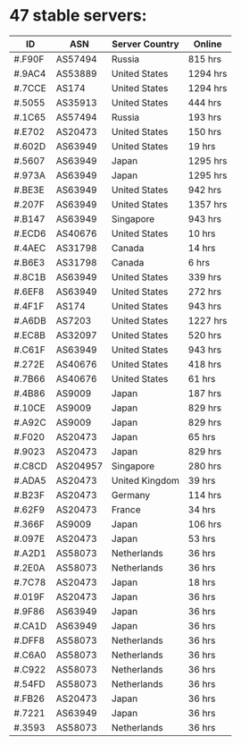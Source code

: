 # 47 stable servers:

| ID | ASN | Server Country | Online |
| ------ | ------ | ------ | ------ |
| #.F90F | AS57494 | Russia | 815 hrs |
| #.9AC4 | AS53889 | United States | 1294 hrs |
| #.7CCE | AS174 | United States | 1294 hrs |
| #.5055 | AS35913 | United States | 444 hrs |
| #.1C65 | AS57494 | Russia | 193 hrs |
| #.E702 | AS20473 | United States | 150 hrs |
| #.602D | AS63949 | United States | 19 hrs |
| #.5607 | AS63949 | Japan | 1295 hrs |
| #.973A | AS63949 | Japan | 1295 hrs |
| #.BE3E | AS63949 | United States | 942 hrs |
| #.207F | AS63949 | United States | 1357 hrs |
| #.B147 | AS63949 | Singapore | 943 hrs |
| #.ECD6 | AS40676 | United States | 10 hrs |
| #.4AEC | AS31798 | Canada | 14 hrs |
| #.B6E3 | AS31798 | Canada | 6 hrs |
| #.8C1B | AS63949 | United States | 339 hrs |
| #.6EF8 | AS63949 | United States | 272 hrs |
| #.4F1F | AS174 | United States | 943 hrs |
| #.A6DB | AS7203 | United States | 1227 hrs |
| #.EC8B | AS32097 | United States | 520 hrs |
| #.C61F | AS63949 | United States | 943 hrs |
| #.272E | AS40676 | United States | 418 hrs |
| #.7B66 | AS40676 | United States | 61 hrs |
| #.4B86 | AS9009 | Japan | 187 hrs |
| #.10CE | AS9009 | Japan | 829 hrs |
| #.A92C | AS9009 | Japan | 829 hrs |
| #.F020 | AS20473 | Japan | 65 hrs |
| #.9023 | AS20473 | Japan | 829 hrs |
| #.C8CD | AS204957 | Singapore | 280 hrs |
| #.ADA5 | AS20473 | United Kingdom | 39 hrs |
| #.B23F | AS20473 | Germany | 114 hrs |
| #.62F9 | AS20473 | France | 34 hrs |
| #.366F | AS9009 | Japan | 106 hrs |
| #.097E | AS20473 | Japan | 53 hrs |
| #.A2D1 | AS58073 | Netherlands | 36 hrs |
| #.2E0A | AS58073 | Netherlands | 36 hrs |
| #.7C78 | AS20473 | Japan | 18 hrs |
| #.019F | AS20473 | Japan | 36 hrs |
| #.9F86 | AS63949 | Japan | 36 hrs |
| #.CA1D | AS63949 | Japan | 36 hrs |
| #.DFF8 | AS58073 | Netherlands | 36 hrs |
| #.C6A0 | AS58073 | Netherlands | 36 hrs |
| #.C922 | AS58073 | Netherlands | 36 hrs |
| #.54FD | AS58073 | Netherlands | 36 hrs |
| #.FB26 | AS20473 | Japan | 36 hrs |
| #.7221 | AS63949 | Japan | 36 hrs |
| #.3593 | AS58073 | Netherlands | 36 hrs |


